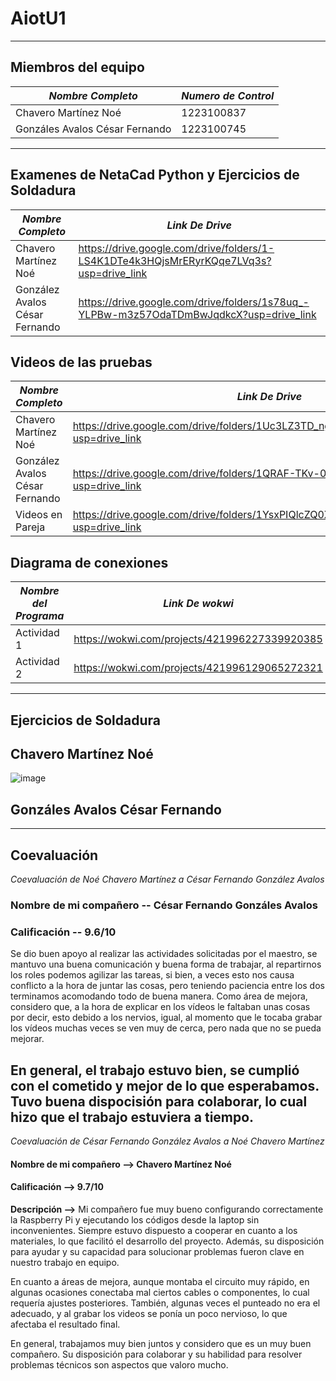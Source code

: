 # AiotU1 #
---

## Miembros del equipo

| *Nombre Completo*| *Numero de Control* |
|-----------------|-------------|
| Chavero Martínez Noé | 1223100837 |
| Gonzáles Avalos César Fernando | 1223100745 |
---
## Examenes de NetaCad Python y Ejercicios de Soldadura

| *Nombre Completo*| *Link De Drive* |
|-----------------|-------------|
| Chavero Martínez Noé | https://drive.google.com/drive/folders/1-LS4K1DTe4k3HQjsMrERyrKQqe7LVq3s?usp=drive_link |
| González Avalos César Fernando | https://drive.google.com/drive/folders/1s78uq_-YLPBw-m3z57OdaTDmBwJqdkcX?usp=drive_link |

## Videos de las pruebas

| *Nombre Completo*| *Link De Drive* |
|-----------------|-------------|
| Chavero Martínez Noé | https://drive.google.com/drive/folders/1Uc3LZ3TD_ngKmMHYyozbrpbPFnYiEm_O?usp=drive_link |
| González Avalos César Fernando | https://drive.google.com/drive/folders/1QRAF-TKv-0cvmg6bu_dlgfsD-XM966PZ?usp=drive_link |
| Videos en Pareja | https://drive.google.com/drive/folders/1YsxPIQlcZQ0XF7bLy8GrkzvuH6S_bV4U?usp=drive_link |

## Diagrama de conexiones
| *Nombre del Programa*| *Link De wokwi* |
|-----------------|-------------|
| Actividad 1 | https://wokwi.com/projects/421996227339920385 |
| Actividad 2 | https://wokwi.com/projects/421996129065272321 |

---
## Ejercicios de Soldadura
## Chavero Martínez Noé
![image](https://github.com/user-attachments/assets/c0617ab7-9787-43e7-9bf7-f2c235e0217d)

## Gonzáles Avalos César Fernando

---
## Coevaluación 

*Coevaluación de Noé Chavero Martínez a César Fernando González Avalos*
### Nombre de mi compañero -- César Fernando Gonzáles Avalos
### Calificación -- 9.6/10
Se dio buen apoyo al realizar las actividades solicitadas por el maestro, se mantuvo una buena comunicación y buena forma de trabajar, al repartirnos los roles podemos agilizar las tareas, si bien, a veces esto nos causa conflicto a la hora de juntar las cosas, pero teniendo paciencia entre los dos terminamos acomodando todo de buena manera.
Como área de mejora, considero que, a la hora de explicar en los vídeos le faltaban unas cosas por decir, esto debido a los nervios, igual, al momento que le tocaba grabar los vídeos muchas veces se ven muy de cerca, pero nada que no se pueda mejorar.

En general, el trabajo estuvo bien, se cumplió con el cometido y mejor de lo que esperabamos. Tuvo buena dispocisión para colaborar, lo cual hizo que el trabajo estuviera a tiempo.
---
*Coevaluación de César Fernando González Avalos a Noé Chavero Martínez*

#### Nombre de mi compañero --> Chavero Martínez Noé
#### Calificación --> 9.7/10
**Descripción -->** Mi compañero fue muy bueno configurando correctamente la Raspberry Pi y ejecutando los códigos desde la laptop sin inconvenientes. Siempre estuvo dispuesto a cooperar en cuanto a los materiales, lo que facilitó el desarrollo del proyecto. Además, su disposición para ayudar y su capacidad para solucionar problemas fueron clave en nuestro trabajo en equipo.

En cuanto a áreas de mejora, aunque montaba el circuito muy rápido, en algunas ocasiones conectaba mal ciertos cables o componentes, lo cual requería ajustes posteriores. También, algunas veces el punteado no era el adecuado, y al grabar los videos se ponía un poco nervioso, lo que afectaba el resultado final.

En general, trabajamos muy bien juntos y considero que es un muy buen compañero. Su disposición para colaborar y su habilidad para resolver problemas técnicos son aspectos que valoro mucho.


